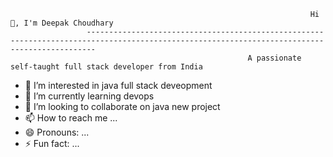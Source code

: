
                                                                       Hi 👋, I'm Deepak Choudhary
                     ----------------------------------------------------------------------------------------------------------------------------------------------
                                                         A passionate self-taught full stack developer from India


- 👀 I’m interested in java full stack deveopment
- 🌱 I’m currently learning devops
- 💞️ I’m looking to collaborate on java new project
- 📫 How to reach me ...
- 😄 Pronouns: ...
- ⚡ Fun fact: ...

<!---
DeepakSirvi/DeepakSirvi is a ✨ special ✨ repository because its `README.md` (this file) appears on your GitHub profile.
You can click the Preview link to take a look at your changes.
--->
